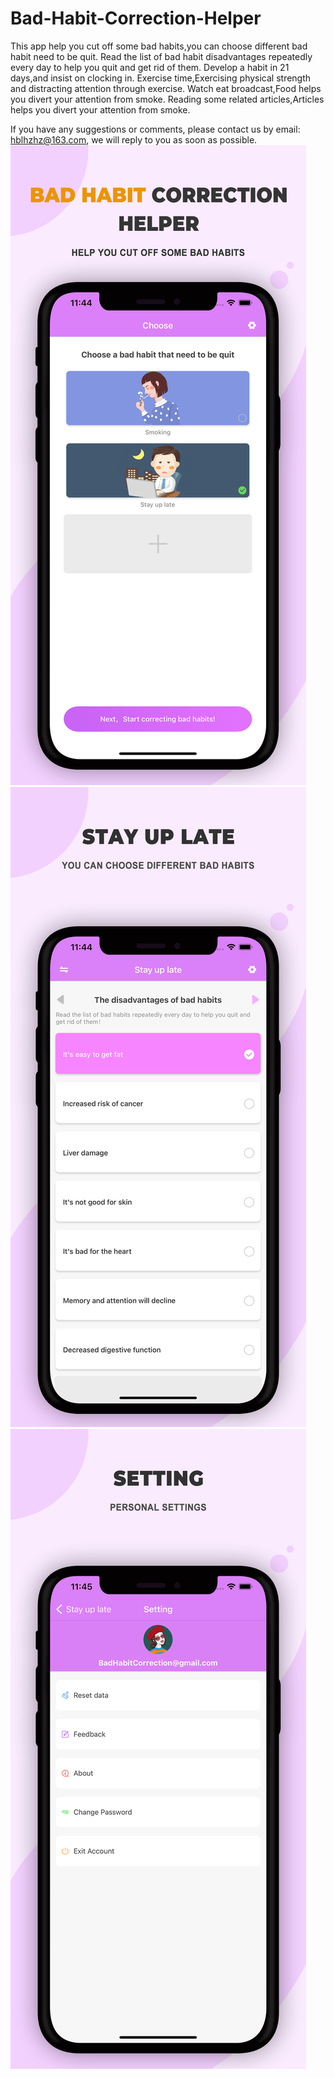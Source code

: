 # Bad-Habit-Correction-Helper

This app help you cut off some bad habits,you can choose different bad habit need to be quit.
Read the list of bad habit disadvantages repeatedly every day to help you quit and get rid of them.
Develop a habit in 21 days,and insist on clocking in.
Exercise time,Exercising physical strength and distracting attention through exercise.
Watch eat broadcast,Food helps you divert your  attention from smoke.
Reading some related articles,Articles helps you divert your attention from smoke.

If you have any suggestions or comments, please contact us by email: hblhzhz@163.com, we will reply to you as soon as possible.
![Image text](https://github.com/hblhzhz/Bad-Habit-Correction-Helper/blob/main/上架/4.png)
![Image text](https://github.com/hblhzhz/Bad-Habit-Correction-Helper/blob/main/上架/5.png)
![Image text](https://github.com/hblhzhz/Bad-Habit-Correction-Helper/blob/main/上架/6.png)
